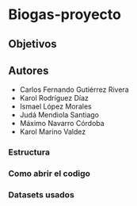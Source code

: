 # Biogas-proyecto
## Objetivos
  <!-- colocar despues los objetivos -->
## Autores
- Carlos Fernando Gutiérrez Rivera 
- Karol Rodríguez Díaz 
- Ismael López Morales 
- Judá Mendiola Santiago
- Máximo Navarro Córdoba 
- Karol Marino Valdez
<!-- TODO: Añadir el rol de cada integrante -->
### Estructura
<!-- Modificar a futuro para explicar la estructura de cada parte de la repo, per see carpetas -->
### Como abrir el codigo
<!-- TODO explicar como ejecutar el codigo segun el programa -->
### Datasets usados
<!-- Añadir a futuro los datasets usados -->
